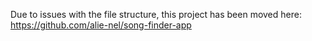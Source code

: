 Due to issues with the file structure, this project has been moved here: https://github.com/alie-nel/song-finder-app
